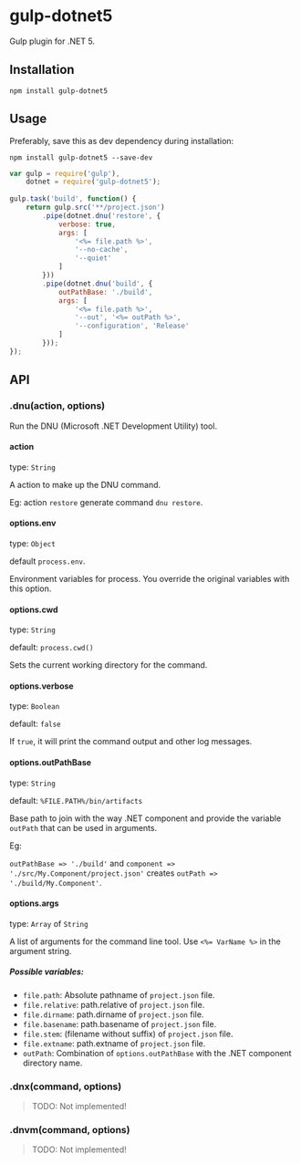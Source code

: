 gulp-dotnet5
============

Gulp plugin for .NET 5.

## Installation

```
npm install gulp-dotnet5
```

## Usage

Preferably, save this as dev dependency during installation:

```
npm install gulp-dotnet5 --save-dev
```

```javascript
var gulp = require('gulp'),
	dotnet = require('gulp-dotnet5');
	
gulp.task('build', function() {
	return gulp.src('**/project.json')
		.pipe(dotnet.dnu('restore', {
			verbose: true,
			args: [
				'<%= file.path %>',
				'--no-cache',
				'--quiet'
			]
		}))
		.pipe(dotnet.dnu('build', {
			outPathBase: './build',
			args: [
				'<%= file.path %>',
				'--out', '<%= outPath %>',
				'--configuration', 'Release'
			]
		}));
});
```

## API

### .dnu(action, options)

Run  the DNU (Microsoft .NET Development Utility) tool.

#### action
type: `String`

A action to make up the DNU command.

Eg: action `restore` generate command `dnu restore`.

#### options.env
type: `Object`

default `process.env`.

Environment variables for process. You override the original variables with this option.

#### options.cwd
type: `String`

default: `process.cwd()`

Sets the current working directory for the command.

#### options.verbose
type: `Boolean`

default: `false`

If `true`, it will print the command output and other log messages.

#### options.outPathBase
type: `String`

default: `%FILE.PATH%/bin/artifacts`

Base path to join with the way .NET component and provide the variable `outPath` that can be used in arguments.

Eg:

`outPathBase => './build'` and `component => './src/My.Component/project.json'` creates `outPath => './build/My.Component'`.
 
#### options.args
type: `Array` of `String`

A list of arguments for the command line tool. Use `<%= VarName %>` in the argument string.

##### Possible variables:
* `file.path`: Absolute pathname of `project.json` file.
* `file.relative`: path.relative of `project.json` file.
* `file.dirname`: path.dirname of `project.json` file.
* `file.basename`: path.basename of `project.json` file.
* `file.stem`: (filename without suffix) of `project.json` file.
* `file.extname`: path.extname of `project.json` file.
* `outPath`: Combination of `options.outPathBase` with the .NET component directory name.

### .dnx(command, options)

> TODO: Not implemented!

### .dnvm(command, options)

> TODO: Not implemented!